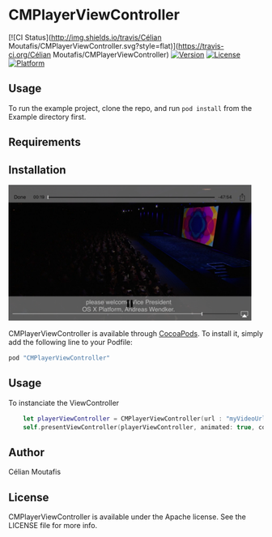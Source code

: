 # CMPlayerViewController





[![CI Status](http://img.shields.io/travis/Célian Moutafis/CMPlayerViewController.svg?style=flat)](https://travis-ci.org/Célian Moutafis/CMPlayerViewController)
[![Version](https://img.shields.io/cocoapods/v/CMPlayerViewController.svg?style=flat)](http://cocoapods.org/pods/CMPlayerViewController)
[![License](https://img.shields.io/cocoapods/l/CMPlayerViewController.svg?style=flat)](http://cocoapods.org/pods/CMPlayerViewController)
[![Platform](https://img.shields.io/cocoapods/p/CMPlayerViewController.svg?style=flat)](http://cocoapods.org/pods/CMPlayerViewController)

## Usage

To run the example project, clone the repo, and run `pod install` from the Example directory first.

## Requirements

## Installation

<img src="./Assets/SC2.png" alt="sample" title="Sample" width="480" height="268"/>

CMPlayerViewController is available through [CocoaPods](http://cocoapods.org). To install
it, simply add the following line to your Podfile:

```ruby
pod "CMPlayerViewController"
```

## Usage ##

To instanciate the ViewController


```swift
	let playerViewController = CMPlayerViewController(url : "myVideoUrl")
	self.presentViewController(playerViewController, animated: true, completion: nil)
```

## Author

Célian Moutafis

## License

CMPlayerViewController is available under the Apache license. See the LICENSE file for more info.
